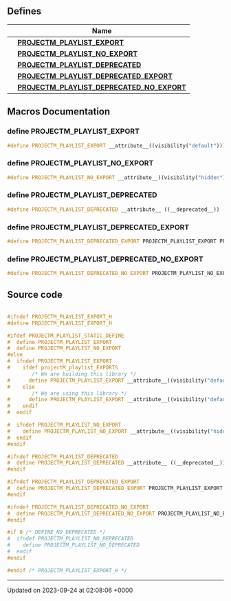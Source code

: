 

## Defines

|                | Name           |
| -------------- | -------------- |
|  | **[PROJECTM_PLAYLIST_EXPORT](/projectmapi/projectm/projectM__playlist__export.md#define-projectm-playlist-export)**  |
|  | **[PROJECTM_PLAYLIST_NO_EXPORT](/projectmapi/projectm/projectM__playlist__export.md#define-projectm-playlist-no-export)**  |
|  | **[PROJECTM_PLAYLIST_DEPRECATED](/projectmapi/projectm/projectM__playlist__export.md#define-projectm-playlist-deprecated)**  |
|  | **[PROJECTM_PLAYLIST_DEPRECATED_EXPORT](/projectmapi/projectm/projectM__playlist__export.md#define-projectm-playlist-deprecated-export)**  |
|  | **[PROJECTM_PLAYLIST_DEPRECATED_NO_EXPORT](/projectmapi/projectm/projectM__playlist__export.md#define-projectm-playlist-deprecated-no-export)**  |




## Macros Documentation

### define PROJECTM_PLAYLIST_EXPORT

```cpp
#define PROJECTM_PLAYLIST_EXPORT __attribute__((visibility("default")))
```


### define PROJECTM_PLAYLIST_NO_EXPORT

```cpp
#define PROJECTM_PLAYLIST_NO_EXPORT __attribute__((visibility("hidden")))
```


### define PROJECTM_PLAYLIST_DEPRECATED

```cpp
#define PROJECTM_PLAYLIST_DEPRECATED __attribute__ ((__deprecated__))
```


### define PROJECTM_PLAYLIST_DEPRECATED_EXPORT

```cpp
#define PROJECTM_PLAYLIST_DEPRECATED_EXPORT PROJECTM_PLAYLIST_EXPORT PROJECTM_PLAYLIST_DEPRECATED
```


### define PROJECTM_PLAYLIST_DEPRECATED_NO_EXPORT

```cpp
#define PROJECTM_PLAYLIST_DEPRECATED_NO_EXPORT PROJECTM_PLAYLIST_NO_EXPORT PROJECTM_PLAYLIST_DEPRECATED
```


## Source code

```cpp

#ifndef PROJECTM_PLAYLIST_EXPORT_H
#define PROJECTM_PLAYLIST_EXPORT_H

#ifdef PROJECTM_PLAYLIST_STATIC_DEFINE
#  define PROJECTM_PLAYLIST_EXPORT
#  define PROJECTM_PLAYLIST_NO_EXPORT
#else
#  ifndef PROJECTM_PLAYLIST_EXPORT
#    ifdef projectM_playlist_EXPORTS
        /* We are building this library */
#      define PROJECTM_PLAYLIST_EXPORT __attribute__((visibility("default")))
#    else
        /* We are using this library */
#      define PROJECTM_PLAYLIST_EXPORT __attribute__((visibility("default")))
#    endif
#  endif

#  ifndef PROJECTM_PLAYLIST_NO_EXPORT
#    define PROJECTM_PLAYLIST_NO_EXPORT __attribute__((visibility("hidden")))
#  endif
#endif

#ifndef PROJECTM_PLAYLIST_DEPRECATED
#  define PROJECTM_PLAYLIST_DEPRECATED __attribute__ ((__deprecated__))
#endif

#ifndef PROJECTM_PLAYLIST_DEPRECATED_EXPORT
#  define PROJECTM_PLAYLIST_DEPRECATED_EXPORT PROJECTM_PLAYLIST_EXPORT PROJECTM_PLAYLIST_DEPRECATED
#endif

#ifndef PROJECTM_PLAYLIST_DEPRECATED_NO_EXPORT
#  define PROJECTM_PLAYLIST_DEPRECATED_NO_EXPORT PROJECTM_PLAYLIST_NO_EXPORT PROJECTM_PLAYLIST_DEPRECATED
#endif

#if 0 /* DEFINE_NO_DEPRECATED */
#  ifndef PROJECTM_PLAYLIST_NO_DEPRECATED
#    define PROJECTM_PLAYLIST_NO_DEPRECATED
#  endif
#endif

#endif /* PROJECTM_PLAYLIST_EXPORT_H */
```


-------------------------------

Updated on 2023-09-24 at 02:08:06 +0000
